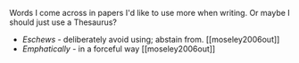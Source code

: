 Words I come across in papers I'd like to use more when writing. Or maybe I should just use a Thesaurus?

- *Eschews* - deliberately avoid using; abstain from. [[moseley2006out]]
- *Emphatically* - in a forceful way [[moseley2006out]]